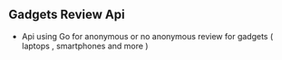 ## Gadgets Review Api
 - Api using Go for anonymous or no anonymous review for gadgets ( laptops , smartphones and more )